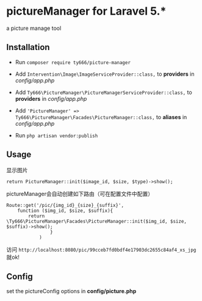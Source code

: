 # pictureManager for Laravel 5.*
a picture manage tool


## Installation

- Run `composer require ty666/picture-manager`

- Add `Intervention\Image\ImageServiceProvider::class,` to  **providers** in *config/app.php*
- Add `Ty666\PictureManager\PictureManagerServiceProvider::class,` to  **providers** in *config/app.php*
- Add `'PictureManager' => Ty666\PictureManager\Facades\PictureManager::class,` to **aliases** in *config/app.php*
- Run `php artisan vendor:publish`



## Usage

显示图片
``` 
return PictureManager::init($image_id, $size, $type)->show();
```
pictureManager会自动创建如下路由（可在配置文件中配置）
``` 
Route::get('/pic/{img_id}_{size}_{suffix}', 
    function ($img_id, $size, $suffix){
        return \Ty666\PictureManager\Facades\PictureManager::init($img_id, $size, $suffix)->show();
                }
            )
```
访问 `http://localhost:8080/pic/99cceb7fd0bdf4e17903dc2655c84af4_xs_jpg` 就ok!

## Config

set the pictureConfig options in **config/picture.php** 